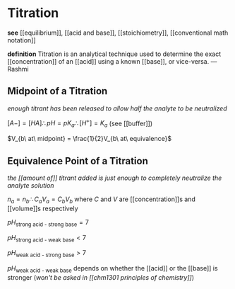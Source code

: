 # Titration

**see** [[equilibrium]], [[acid and base]], [[stoichiometry]], [[conventional math notation]]

**definition** Titration is an analytical technique used to determine the exact [[concentration]] of an [[acid]] using a known [[base]], or vice-versa. &mdash; Rashmi

## Midpoint of a Titration

_enough titrant has been released to allow half the analyte to be neutralized_

$[A-] = [HA] \therefore pH = pK_a \therefore [H^+] = K_a$ (see [[buffer]])

$V_{b\ at\ midpoint} = \frac{1}{2}V_{b\ at\ equivalence}$

## Equivalence Point of a Titration

_the [[amount of]] titrant added is just enough to completely neutralize the analyte solution_

$n_a = n_b \therefore C_aV_a = C_bV_b$ where $C$ and $V$ are [[concentration]]s and [[volume]]s respectively

$pH_\text{strong acid - strong base} = 7$

$pH_\text{strong acid - weak base} < 7$

$pH_\text{weak acid - strong base} > 7$

$pH_\text{weak acid - weak base}$ depends on whether the [[acid]] or the [[base]] is stronger (_won't be asked in [[chm1301 principles of chemistry]]_)
